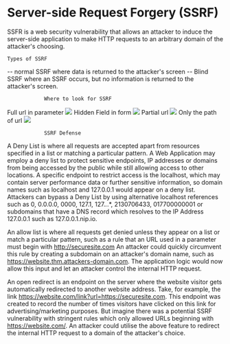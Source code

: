 # Server-side Request Forgery (SSRF)
SSFR is a web security vulnerability that allows an attacker to induce the server-side application to make HTTP requests to an arbitrary domain of the attacker's choosing.

	Types of SSRF
-- normal SSRF where data is returned to the attacker's screen
-- Blind SSRF where an SSRF occurs, but no information is returned to the attacker's screen.

				Where to look for SSRF
Full url in parameter
![](SSRF1.png)
Hidden Field in form
![](SSRF2.png)
Partial url
![](SSRF3.png)
Only the path of url
![](SSRF4.png)

				SSRF Defense
A Deny List is where all requests are accepted apart from resources specified in a list or matching a particular pattern. A Web Application may employ a deny list to protect sensitive endpoints, IP addresses or domains from being accessed by the public while still allowing access to other locations. A specific endpoint to restrict access is the localhost, which may contain server performance data or further sensitive information, so domain names such as localhost and 127.0.0.1 would appear on a deny list. Attackers can bypass a Deny List by using alternative localhost references such as 0, 0.0.0.0, 0000, 127.1, 127.*.*.*, 2130706433, 017700000001 or subdomains that have a DNS record which resolves to the IP Address 127.0.0.1 such as 127.0.0.1.nip.io.

An allow list is where all requests get denied unless they appear on a list or match a particular pattern, such as a rule that an URL used in a parameter must begin with http://securesite.com An attacker could quickly circumvent this rule by creating a subdomain on an attacker's domain name, such as https://website.thm.attackers-domain.com. The application logic would now allow this input and let an attacker control the internal HTTP request.

An open redirect is an endpoint on the server where the website visitor gets automatically redirected to another website address. Take, for example, the link https://website.com/link?url=https://securesite.com. This endpoint was created to record the number of times visitors have clicked on this link for advertising/marketing purposes. But imagine there was a potential SSRF vulnerability with stringent rules which only allowed URLs beginning with https://website.com/. An attacker could utilise the above feature to redirect the internal HTTP request to a domain of the attacker's choice.